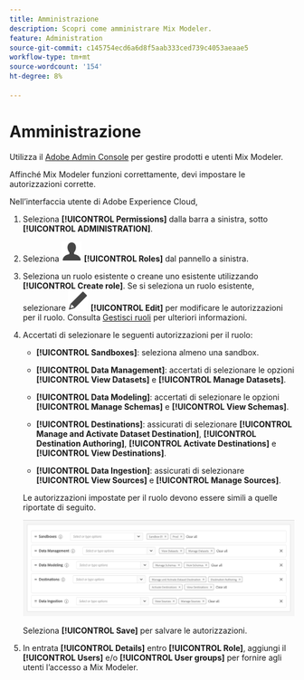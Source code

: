 ```yaml
---
title: Amministrazione
description: Scopri come amministrare Mix Modeler.
feature: Administration
source-git-commit: c145754ecd6a6d8f5aab333ced739c4053aeaae5
workflow-type: tm+mt
source-wordcount: '154'
ht-degree: 8%

---
```



# Amministrazione

Utilizza il [Adobe Admin Console](https://helpx.adobe.com/it/enterprise/using/admin-console.html) per gestire prodotti e utenti Mix Modeler.

Affinché Mix Modeler funzioni correttamente, devi impostare le autorizzazioni corrette.

Nell’interfaccia utente di Adobe Experience Cloud,

1. Seleziona **[!UICONTROL Permissions]** dalla barra a sinistra, sotto **[!UICONTROL ADMINISTRATION]**.

1. Seleziona ![Persona](assets/icons/User.svg) **[!UICONTROL Roles]** dal pannello a sinistra.

1. Seleziona un ruolo esistente o creane uno esistente utilizzando **[!UICONTROL Create role]**. Se si seleziona un ruolo esistente, selezionare ![Modifica](assets/icons/Edit.svg) **[!UICONTROL Edit]** per modificare le autorizzazioni per il ruolo. Consulta [Gestisci ruoli](https://helpx.adobe.com/it/enterprise/using/admin-console.html) per ulteriori informazioni.

1. Accertati di selezionare le seguenti autorizzazioni per il ruolo:

   * **[!UICONTROL Sandboxes]**: seleziona almeno una sandbox.

   * **[!UICONTROL Data Management]**: accertati di selezionare le opzioni **[!UICONTROL View Datasets]** e **[!UICONTROL Manage Datasets]**.

   * **[!UICONTROL Data Modeling]**: accertati di selezionare le opzioni **[!UICONTROL Manage Schemas]** e **[!UICONTROL View Schemas]**.

   * **[!UICONTROL Destinations]**: assicurati di selezionare **[!UICONTROL Manage and Activate Dataset Destination]**, **[!UICONTROL Destination Authoring]**, **[!UICONTROL Activate Destinations]** e **[!UICONTROL View Destinations]**.

   * **[!UICONTROL Data Ingestion]**: assicurati di selezionare **[!UICONTROL View Sources]** e **[!UICONTROL Manage Sources]**.

   <!--
    * **[!UICONTROL Data Governance]**: ensure you select **[!UICONTROL View User Activity Log]** and **[!UICONTROL View Data Usage Policies]**.
    -->

   Le autorizzazioni impostate per il ruolo devono essere simili a quelle riportate di seguito.

   ![Autorizzazioni](assets/permissions.png)

   <!--![Permissions](assets/permissions-including-privacy.png)-->

   Seleziona **[!UICONTROL Save]** per salvare le autorizzazioni.

1. In entrata **[!UICONTROL Details]** entro **[!UICONTROL Role]**, aggiungi il **[!UICONTROL Users]** e/o **[!UICONTROL User groups]** per fornire agli utenti l’accesso a Mix Modeler.
